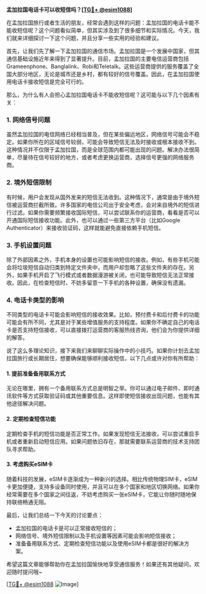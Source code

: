 **孟加拉国电话卡可以收短信吗？[[TG💪+ @esim1088](https://t.me/s/esim1088)]**

在孟加拉国旅行或者生活的朋友，经常会遇到这样的问题：孟加拉国的电话卡能不能收短信呢？这个问题看似简单，但其实涉及到了很多细节和实际情况。今天，我们就来详细探讨一下这个问题，并且分享一些实用的经验和建议。

首先，让我们先了解一下孟加拉国的通信市场。孟加拉国是一个发展中国家，但其通信基础设施近年来得到了显著提升。目前，孟加拉国的主要电信运营商包括Grameenphone、Banglalink、Robi和Teletalk。这些运营商提供的服务覆盖了全国大部分地区，无论是城市还是乡村，都有较好的信号覆盖。因此，在孟加拉国使用电话卡接收短信是完全可行的。

那么，为什么有人会担心孟加拉国电话卡不能收短信呢？这可能与以下几个因素有关：

### **1. 网络信号问题**
虽然孟加拉国的电信网络已经相当普及，但在某些偏远地区，网络信号可能会不稳定。如果你所在的区域信号较弱，可能会导致短信无法及时接收或根本接收不到。这种情况并不仅限于孟加拉国，而是全球范围内都可能出现的问题。解决办法很简单，尽量待在信号较好的地方，或者考虑更换运营商，选择信号更强的网络服务商。

### **2. 境外短信限制**
有时候，用户会发现从国外发来的短信无法收到。这种情况下，通常是由于境外短信被运营商拦截所致。许多国家的电信公司出于安全考虑，会对来自境外的短信进行过滤。如果你需要频繁接收国际短信，可以尝试联系你的运营商，看看是否可以开通国际短信接收功能。此外，也可以通过一些第三方平台（比如Google Authenticator）来接收验证码，这样就能避免直接依赖手机短信。

### **3. 手机设置问题**
除了外部因素之外，手机本身的设置也可能影响短信的接收。例如，有些手机可能会将垃圾短信自动归类到特定文件夹中，而用户却忽略了这些文件夹的存在。另外，如果手机开启了飞行模式或者数据漫游被关闭，也可能导致短信无法正常接收。因此，在检查短信时，不妨多留意一下手机的各种设置，确保没有遗漏。

### **4. 电话卡类型的影响**
不同类型的电话卡可能会影响短信的接收效果。比如，预付费卡和后付费卡的功能可能会有所不同，尤其是对于某些增值服务的支持程度。如果你不确定自己的电话卡是否支持短信接收，可以直接拨打运营商的客服热线咨询，他们会为你提供详细的解答。

说了这么多理论知识，接下来我们来聊聊实际操作中的小技巧。如果你计划去孟加拉国旅行或长期居住，想要确保能够顺利接收短信，以下几点或许对你有所帮助：

#### **1. 提前准备备用联系方式**
无论在哪里，拥有一个备用联系方式总是明智之举。你可以通过电子邮件、即时通讯软件等方式获取验证码或其他重要信息。这样即使短信接收出现问题，也能有其他途径解决问题。

#### **2. 定期检查短信功能**
定期检查手机的短信功能是否正常工作。如果发现短信无法接收，可以尝试重启手机或者重新启动短信应用。如果问题依旧存在，那就需要联系运营商的技术支持团队寻求帮助。

#### **3. 考虑购买eSIM卡**
随着科技的发展，eSIM卡逐渐成为一种新兴的选择。相比传统物理SIM卡，eSIM卡更加便捷，支持多设备同时使用，并且可以在多个国家和地区切换网络。如果你经常需要在多个国家之间往返，不妨考虑购买一张eSIM卡，它能让你随时随地保持联络畅通无阻。

最后，让我们总结一下今天的讨论要点：
- 孟加拉国的电话卡是可以正常接收短信的；
- 网络信号、境外短信限制以及手机设置等因素可能会影响短信接收；
- 准备备用联系方式、定期检查短信功能以及使用eSIM卡都是很好的解决方案。

希望这篇文章能够帮助你在孟加拉国愉快地享受通信服务！如果还有其他疑问，欢迎随时提问哦~

[[TG💪+ @esim1088](https://t.me/s/esim1088) ![Image](https://i.postimg.cc/4NQfJmqS/Snipaste-2025-05-13-00-14-12.png)]